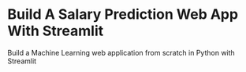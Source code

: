 # Build A Salary Prediction Web App With Streamlit

Build a Machine Learning web application from scratch in Python with Streamlit
